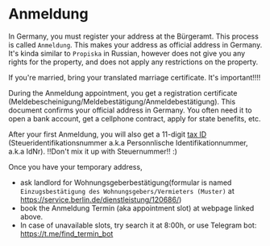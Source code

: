 # Anmeldung

In Germany, you must register your address at the Bürgeramt. This process is called `Anmeldung`. 
This makes your address as official address in Germany. It's kinda similar to `Propiska` in Russian, however does not give you any rights for the property, and does not apply any restrictions on the property.

If you're married, bring your translated marriage certificate. It's important!!!!

During the Anmeldung appointment, you get a registration certificate (Meldebescheinigung/Meldebestätigung/Anmeldebestätigung). This document confirms your official address in Germany. You often need it to open a bank account, get a cellphone contract, apply for state benefits, etc. 

After your first Anmeldung, you will also get a 11-digit [tax ID](finanzamt.md) (Steueridentifikationsnummer a.k.a Personnlische Identifikationnummer, a.k.a IdNr). !!Don't mix it up with Steuernummer!! :) 

Once you have your temporary address,
- ask landlord for Wohnungsgeberbestätigung(formular is named `Einzugsbestätigung des Wohnungsgebers/Vermieters (Muster)` at https://service.berlin.de/dienstleistung/120686/)
- book the Anmeldung Termin (aka appointment slot) at webpage linked above.  
- In case of unavailable slots, try search it at 8:00h, or use Telegram bot: https://t.me/find_termin_bot
